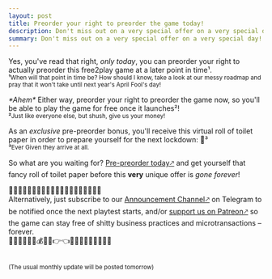 ```yaml
---
layout: post
title: Preorder your right to preorder the game today!
description: Don't miss out on a very special offer on a very special day!
summary: Don't miss out on a very special offer on a very special day!
---
```


Yes, you've read that right, *only today*, you can preorder your right to actually preorder this free2play game at a later point in time¹.
<br><sub>**¹**When will that point in time be? How should I know, take a look at our messy roadmap and pray that it won't take until next year's April Fool's day!</sub>

_\*Ahem*_ Either way, preorder your right to preorder the game now, so you'll be able to play the game for free once it launches²!
<br><sub>**²**Just like everyone else, but shush, give us your money!</sub>

As an *exclusive* pre-preorder bonus, you'll receive this virtual roll of toilet paper in order to prepare yourself for the next lockdown: 🧻³
<br><sub>**³**Ever Given they arrive at all.</sub>

So what are you waiting for? [Pre-preorder today🡕](https://bit.ly/3sysbYZ) and get yourself that fancy roll of toilet paper before this **very** unique offer is *gone forever*!

🧻🧻🧻🧻🧻🧻🧻🧻🧻🧻🧻💩🧻🧻🧻🧻🧻🧻🧻🧻<br>
Alternatively, just subscribe to our [Announcement Channel🡕](https://t.me/typotales) on Telegram to be notified once the next playtest starts, and/or [support us on Patreon🡕](http://patreon.typotales.com) so the game can stay free of shitty business practices and microtransactions – forever.<br>
🧻🧻🧻🧻🧻🧻💰🥺🙏👉👈🧻🧻🧻🧻🧻🧻🧻🧻🧻

<br>
<sub>(The usual monthly update will be posted tomorrow)</sub> 